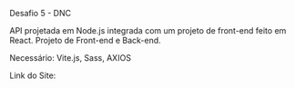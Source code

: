 Desafio 5 - DNC

API projetada em Node.js integrada com um projeto de front-end feito em React. Projeto de Front-end e Back-end.

Necessário: Vite.js, Sass, AXIOS

Link do Site:
